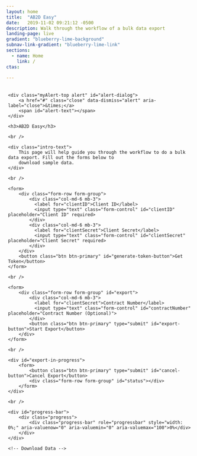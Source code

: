 ```yaml
---
layout: home
title:  "AB2D Easy"
date:   2019-11-02 09:21:12 -0500 
description: Walk through the workflow of a bulk data export 
landing-page: live
gradient: "blueberry-lime-background"
subnav-link-gradient: "blueberry-lime-link"
sections:
  - name: Home
    link: /
ctas:

---
```


<link rel="stylesheet" href="https://stackpath.bootstrapcdn.com/bootstrap/4.2.1/css/bootstrap.min.css" integrity="sha384-GJzZqFGwb1QTTN6wy59ffF1BuGJpLSa9DkKMp0DgiMDm4iYMj70gZWKYbI706tWS" crossorigin="anonymous">

<script src="https://cdnjs.cloudflare.com/ajax/libs/popper.js/1.14.6/umd/popper.min.js" integrity="sha384-wHAiFfRlMFy6i5SRaxvfOCifBUQy1xHdJ/yoi7FRNXMRBu5WHdZYu1hA6ZOblgut" crossorigin="anonymous"></script>
<script src="https://stackpath.bootstrapcdn.com/bootstrap/4.2.1/js/bootstrap.min.js" integrity="sha384-B0UglyR+jN6CkvvICOB2joaf5I4l3gm9GU6Hc1og6Ls7i6U/mkkaduKaBhlAXv9k" crossorigin="anonymous"></script>

<style type="text/css">
    #okta-token-status-message {
        display: none;
        padding: 5px;
        color: black;
    }
    
    #export {
        display: none;
    }
    
    #export-status {
        display: none;
    }
    
    #export-in-progress {
        display: none;
    }
    
    #progress-bar {
        display: none;
    }
    
    .failure-status {
        border: 1px solid red;
        background-color: lightcoral;
    }
    .success-status {
        border: 1px solid green;
        background-color: lightgreen;
    }
    
    .myAlert-top {
        position: fixed;
        top: 5px; 
        left: 2%;
        width: 96%;
    }
    .alert {
        display: none;
    }
</style>

<script>
    const baseUrl = 'http://localhost:8080/';
    const fhirSegment = 'api/v1/fhir/';
    
    const fadeInTime = 1000;
    const fadeOutTime = 1000;
    
    const statusIntervalTimeout = 6000;
    let statusInterval = undefined;
    
    let contentLocationUrl = undefined;
    
    const successClass = 'alert-success';
    const failureClass = 'alert-danger';
    
    let token = '';
    
    function showAlert(cssClass, message) {
        $("#alert-dialog").removeClass(successClass).removeClass(failureClass);
        $("#alert-dialog").addClass(cssClass);
        $("#alert-text").text(message);
        
        $("#alert-dialog").fadeIn(fadeInTime);
        setTimeout(function() {
            $("#alert-dialog").fadeOut(fadeOutTime); 
        }, 3500);
    }

    function retrieveOktaToken() {
    
        const clientID = $('#clientID').val();
        const clientSecret = $('#clientSecret').val();
        const formData = {
            'clientID': clientID,
            'clientSecret': clientSecret
        };
        $.ajax({
            url: baseUrl + 'oktaproxy',
            data: formData,
            dataType: 'json',
            type: 'post',
            headers: {
                'Content-Type': 'application/x-www-form-urlencoded',
            },
            success: function (data) {
                token = data.accessToken;
                showAlert(successClass, 'Successfully retrieved okta token');
                
                $("#export").fadeIn(fadeInTime);
                turnOnExportEventHandler();
            },
            error: function(data) {
                $("#okta-token-status-message").html("Failed to retrieve okta token. Please try again.").addClass("failure-status").show();
            }
        });
    }
    
    function startExport() {
        const contractNumber = $("#contractNumber").val();
        
        let url = '';
        if(contractNumber === undefined || contractNumber === '') {
            url = baseUrl + fhirSegment + 'Patient/$export';
        } else {
            url = baseUrl + fhirSegment + 'Group/' + contractNumber + '/$export';        
        }
        
        $.ajax({
            url: url,
            headers: {
                'Authorization': 'Bearer ' + token
            },
            type: 'get',
            success: function(data, status, xhr) {
                contentLocationUrl = xhr.getResponseHeader('Content-Location');
                showAlert(successClass, "Bulk export successfully started.");
                $('#export-in-progress').fadeIn(fadeInTime);
                $('#progress-bar').fadeIn(fadeInTime);
                initiateStatusChecks();
                turnOffTokenEventHandler();
                turnOffExportEventHandler();
                turnOnCancelEventHandler();
            },
            error: function() {
                showAlert(failureClass, "Failed to start bulk export. Please try again"); 
            }
        });
    }
    
    function initiateStatusChecks() {
        statusInterval = setInterval(function() {
            doStatusCheck(contentLocationUrl);
        }, statusIntervalTimeout);
    }
    
    function doStatusCheck() {
        $.ajax({
            url: contentLocationUrl,
            headers: {
                'Authorization': 'Bearer ' + token
            },
            type: 'get',
            success: function(data, status, xhr) {
                if(xhr.status === 202) {
                    let xProgress = xhr.getResponseHeader('X-Progress');
                    let value = xProgress.substring(0, xProgress.indexOf('%'));
                    updateProgressBar(value);
                } else if(xhr.status === 200) {
                    cancelStatusInterval();
                    turnOffCancelEventHandler();
                    updateProgressBar(100);
                } else if(xhr.status === 500) {
                    cancelStatusInterval();
                }
            },
            error: function() {
                showAlert(failureClass, "Failed to start bulk export. Please try again");
            }
        });
    }
    
    function cancelStatusInterval() {
        clearInterval(statusInterval);    
    }
    
    function updateProgressBar(value) {
        $('#progress-bar .progress-bar').css('width', value + '%').attr('aria-valuenow', value)
            .text(value + '%');
    }
    
    function cancelExport(event) {
        $.ajax({
            url: contentLocationUrl,
            headers: {
                'Authorization': 'Bearer ' + token
            },
            type: 'get',
            success: function(data, status, xhr) {
            
            },
            error: function() {
                showAlert(failureClass, "Failed to start bulk export. Please try again");
            }
        });
    }
    
    function turnOnTokenEventHandler() {
        $("#generate-token-button").addClass("enabled");
        $("#generate-token-button").on("click", function(event) {
            event.preventDefault();
            retrieveOktaToken();
        });
    }
    
    function turnOffTokenEventHandler() {
        $("#generate-token-button").addClass("disabled");
        $("#generate-token-button").off("click");
    }
    
    function turnOnExportEventHandler() {
        console.log("turning on");
        $("#export-button").addClass("enabled");
        $("#export-button").on("click", function(event) {
            console.log("default");
            console.dir(event);
            event.preventDefault();
            startExport();
        });
    }
    
    function turnOffExportEventHandler() {
        $("#export-button").addClass("disabled");
        $("#export-button").off("click");
    }
    
    function turnOnCancelEventHandler() {
        $("#cancel-button").addClass("enabled");
        $("#cancel-button").on("click", function(event) {
            event.preventDefault();
            startExport();
        });
    }
    
    function turnOffCancelEventHandler() {
        $("#cancel-button").addClass("disabled");
        $("#cancel-button").off("click");
    }
    
    $(document).ready(function() {
        turnOnTokenEventHandler();
    });
</script>

<div id="ab2d-easy-section" style="padding: 5px;">

    <div class="myAlert-top alert" id="alert-dialog">
        <a href="#" class="close" data-dismiss="alert" aria-label="close">&times;</a>
        <span id="alert-text"></span>
    </div>

    <h3>AB2D Easy</h3>
    
    <br />
    
    <div class="intro-text">
        This page will help guide you through the workflow to do a bulk data export. Fill out the forms below to
        download sample data.
    </div>
    
    <br />
    
    <form>
        <div class="form-row form-group">
            <div class="col-md-6 mb-3">
              <label for="clientID">Client ID</label>
              <input type="text" class="form-control" id="clientID" placeholder="Client ID" required>
            </div>
            <div class="col-md-6 mb-3">
              <label for="clientSecret">Client Secret</label>
              <input type="text" class="form-control" id="clientSecret" placeholder="Client Secret" required>
            </div>
        </div>
        <button class="btn btn-primary" id="generate-token-button">Get Token</button>
    </form>
    
    <br />
    
    <form>
        <div class="form-row form-group" id="export">
            <div class="col-md-6 mb-3">
              <label for="clientSecret">Contract Number</label>
              <input type="text" class="form-control" id="contractNumber" placeholder="Contract Number (Optional)">
            </div>
            <button class="btn btn-primary" type="submit" id="export-button">Start Export</button>
        </div>
    </form>
    
    <br />
    
    <div id="export-in-progress">
        <form>
            <button class="btn btn-primary" type="submit" id="cancel-button">Cancel Export</button>
            <div class="form-row form-group" id="status"></div>
        </form>
    </div>
        
    <br />    
        
    <div id="progress-bar">    
        <div class="progress">
            <div class="progress-bar" role="progressbar" style="width: 0%;" aria-valuenow="0" aria-valuemin="0" aria-valuemax="100">0%</div>
        </div>
    </div>        
    
    <!-- Download Data -->
</div>